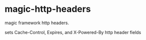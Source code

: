 # magic-http-headers

magic framework http headers.

sets Cache-Control, Expires, and X-Powered-By http header fields